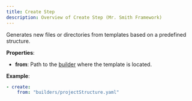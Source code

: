 ```yaml
---
title: Create Step
description: Overview of Create Step (Mr. Smith Framework)
---
```


Generates new files or directories from templates based on a predefined structure.

**Properties**:
- **from**: Path to the [builder](/overview/builders) where the template is located. 

**Example**:
```yaml
- create:
    from: "builders/projectStructure.yaml"
```
